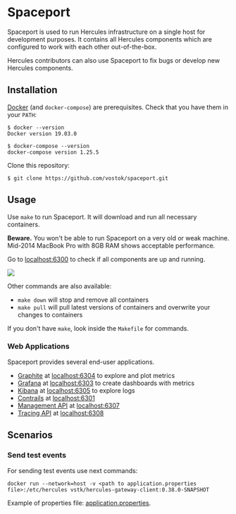 # Spaceport

Spaceport is used to run Hercules infrastructure on a single host for development purposes. It contains all Hercules components which are configured to work with each other out-of-the-box.

Hercules contributors can also use Spaceport to fix bugs or develop new Hercules components.

## Installation

[Docker](https://docs.docker.com/engine/installation/) (and `docker-compose`) are prerequisites. Check that you have them in your `PATH`:

```
$ docker --version
Docker version 19.03.0

$ docker-compose --version
docker-compose version 1.25.5
```

Clone this repository:

```
$ git clone https://github.com/vostok/spaceport.git
```

## Usage

Use `make` to run Spaceport. It will download and run all necessary containers.

**Beware.** You won't be able to run Spaceport on a very old or weak machine. Mid-2014 MacBook Pro with 8GB RAM shows acceptable performance.

Go to [localhost:6300](http://localhost:6300) to check if all components are up and running.

![](health-monitor.png)

Other commands are also available:

- `make down` will stop and remove all containers
- `make pull` will pull latest versions of containers and overwrite your changes to containers

If you don't have `make`, look inside the `Makefile` for commands.

### Web Applications

Spaceport provides several end-user applications.

- [Graphite](https://graphiteapp.org) at [localhost:6304](http://localhost:6304) to explore and plot metrics
- [Grafana](https://grafana.com) at [localhost:6303](http://localhost:6303) to create dashboards with metrics
- [Kibana](https://www.elastic.co/products/kibana) at [localhost:6305](http://localhost:6305) to explore logs
- [Contrails](https://github.com/vostok/contrails.web) at [localhost:6301](http://localhost:6301)
- [Management API](https://github.com/vostok/hercules/tree/master/hercules-management-api) at [localhost:6307](http://localhost:6307)
- [Tracing API](https://github.com/vostok/hercules/tree/master/hercules-tracing-api) at [localhost:6308](http://localhost:6308)

## Scenarios

### Send test events
For sending test events use next commands:

`docker run --network=host -v <path to application.properties file>:/etc/hercules vstk/hercules-gateway-client:0.38.0-SNAPSHOT`

Example of properties file: [application.properties](etc/properties/gateway-client/application.properties).

